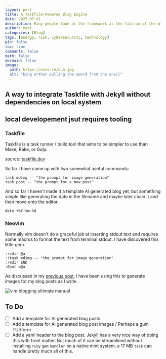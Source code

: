 ```yaml
---
layout: post
title: A Taskfile-Powered Blog Engine
date: 2025-07-01 
description: Many people look at the framework as the fulcrum of the blog. I believe that its the tooling that makes a blog both fun to read and write 
author: matt
categories: [Blog]
tags: [energy, risk, cybersecurity, technology]
pin: false
toc: true
comments: false
math: false
mermaid: false
image:
  path: https://envs.sh/uLG.jpg
  alt: "king arthur pulling the sword from the anvil"
---
```


## A way to integrate Taskfile with Jekyll without dependencies on local system

## local developement jsut requires tooling

### Taskfile

Taskfile is a task runner / build tool that aims to be simpler to use than Make, Rake, or Gulp.

source: [taskfile.dev](https://taskfile.dev)

So far I have came up with two somewhat useful commands:

```console
task mdimg -- "the prompt for image generation"
task post -- "the prompt for a new post"
```

And so far I haven't made it a template AI generated blog yet, but something simple like generating the date in the filename and maybe later chain it and then move onto the editor.

```console
date +%Y-%m-%d
```

### Neovim
Normally vim doesn't do a graceful job at inserting stdout text and requires some macros to format the text from terminal stdout. I have discovered this little gem.

```console
:redir @a
:!task mdimg -- "the prompt for image generation" 
:redir END
:0put =@a
```
As discussed in my [previous post](), I have been using this to generate images for my blog posts as I write.

![vim blogging ultimate manual](https://envs.sh/uLL.jpg)

## To Do

- [ ] Add a template for AI generated blog posts
- [ ] Add a template for AI generated blog post images / Perhaps a gum TUI/form
- [ ] Add a yaml header to the blog post. Jekyll has a very nice way of doing this with front matter. But much of it can be streamlined without installing `ruby` `gem` `bundler` on a native mint system. a 17 MB `task` can handle pretty much all of this.
